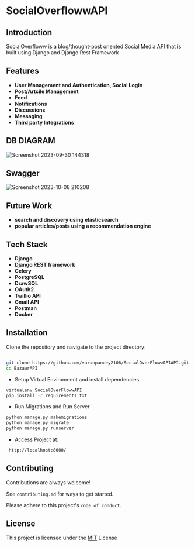 # SocialOverflowwAPI

## Introduction

SocialOverfloww is a blog/thought-post oriented Social Media API that is built using Django and Django Rest Framework

## Features

- **User Management and Authentication, Social Login**
- **Post/Artcile Management**
- **Feed**
- **Notifications**
- **Discussions**
- **Messaging**
- **Third party Integrations**

## DB DIAGRAM
![Screenshot 2023-09-30 144318](https://github.com/varunpandey2106/SocialOverflowwAPI/assets/77747699/2055d85a-3f1f-4ee2-bcdb-8b12381dbeef)

## Swagger

![Screenshot 2023-10-08 210208](https://github.com/varunpandey2106/BaazaarAPI/assets/77747699/b673047d-db70-43ec-84cb-b6cdc2aba2ef)



## Future Work

- **search and discovery using elasticsearch**
- **popular articles/posts using a recommendation engine**

## Tech Stack

- **Django**
- **Django REST framework**
- **Celery** 
- **PostgreSQL**
- **DrawSQL**
- **OAuth2**
- **Twillio API**
- **Gmail API**
- **Postman**
- **Docker**


## Installation

Clone the repository and navigate to the project directory:
```bash

git clone https://github.com/varunpandey2106/SocialOverFlowwAPIAPI.git
cd BazaarAPI

```

- Setup Virtual Environment and install dependencies 
```bash
virtualenv SocialOverFlowwAPI
pip install -r requirements.txt
```

- Run Migrations and Run Server
```bash
python manage.py makemigrations
python manage.py migrate
python manage.py runserver
```

- Access Project at: 
```bash
 http://localhost:8000/
```


## Contributing

Contributions are always welcome!

See `contributing.md` for ways to get started.

Please adhere to this project's `code of conduct`.


## License

This project is licensed under the [MIT](https://choosealicense.com/licenses/mit/) License
